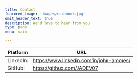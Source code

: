 ```yaml
---
title: Contact
featured_image: "images/notebook.jpg"
omit_header_text: true
description: We'd love to hear from you
type: page
menu: main

---
```




Platform |	URL
---|---
LinkedIn:|	https://www.linkedin.com/in/john-amores/
GitHub:|	https://github.com/JADEV07
